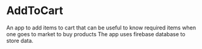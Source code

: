 # AddToCart
An app to add items to cart that can be useful to know required items when one goes to market to buy products
The app uses firebase database to store data.
